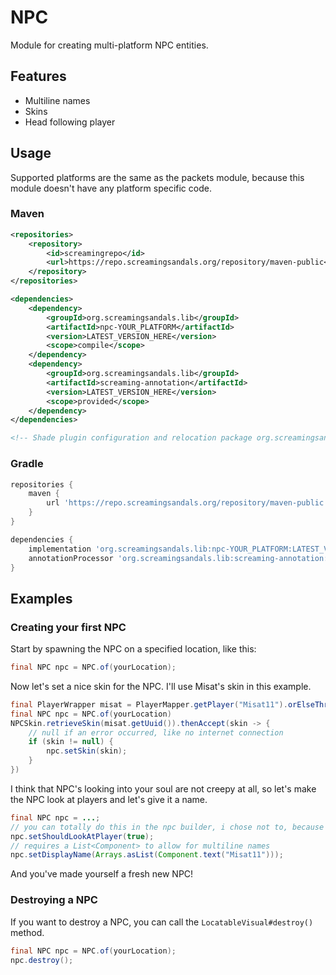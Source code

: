 # NPC
Module for creating multi-platform NPC entities.

## Features
* Multiline names
* Skins
* Head following player

## Usage
Supported platforms are the same as the packets module, because this module doesn't have any platform specific code.

### Maven
```xml
<repositories>
    <repository>
        <id>screamingrepo</id>
        <url>https://repo.screamingsandals.org/repository/maven-public</url>
    </repository>
</repositories>

<dependencies>
    <dependency>
        <groupId>org.screamingsandals.lib</groupId>
        <artifactId>npc-YOUR_PLATFORM</artifactId>
        <version>LATEST_VERSION_HERE</version>
        <scope>compile</scope>
    </dependency>
    <dependency>
        <groupId>org.screamingsandals.lib</groupId>
        <artifactId>screaming-annotation</artifactId>
        <version>LATEST_VERSION_HERE</version>
        <scope>provided</scope>
    </dependency>
</dependencies>

<!-- Shade plugin configuration and relocation package org.screamingsandals.lib to your own package -->
```

### Gradle
```groovy
repositories {
    maven { 
        url 'https://repo.screamingsandals.org/repository/maven-public' 
    }
}

dependencies {
    implementation 'org.screamingsandals.lib:npc-YOUR_PLATFORM:LATEST_VERSION_HERE'
    annotationProcessor 'org.screamingsandals.lib:screaming-annotation:LATEST_VERSION_HERE'
}
```

## Examples
### Creating your first NPC

Start by spawning the NPC on a specified location, like this:
```java
final NPC npc = NPC.of(yourLocation);
```
Now let's set a nice skin for the NPC. I'll use Misat's skin in this example.
```java
final PlayerWrapper misat = PlayerMapper.getPlayer("Misat11").orElseThrow(() -> new RuntimeException("No misat here lol"));
final NPC npc = NPC.of(yourLocation)
NPCSkin.retrieveSkin(misat.getUuid()).thenAccept(skin -> {
    // null if an error occurred, like no internet connection
    if (skin != null) {
        npc.setSkin(skin);
    }
})
```
I think that NPC's looking into your soul are not creepy at all, so let's make the NPC look at players and let's give it a name.
```java
final NPC npc = ...;
// you can totally do this in the npc builder, i chose not to, because i didn't want to copy the huge block of skin values
npc.setShouldLookAtPlayer(true);
// requires a List<Component> to allow for multiline names
npc.setDisplayName(Arrays.asList(Component.text("Misat11")));
```
And you've made yourself a fresh new NPC!

### Destroying a NPC
If you want to destroy a NPC, you can call the `LocatableVisual#destroy()` method.
```java
final NPC npc = NPC.of(yourLocation);
npc.destroy();
```